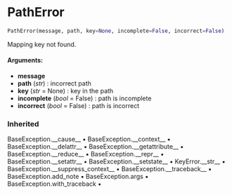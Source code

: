 # PathError



``` python
PathError(message, path, key=None, incomplete=False, incorrect=False)
```

Mapping key not found.

#### Arguments:
- **message**
- **path** (_str_) : incorrect path
- **key** (_str_ = None) : key in the path
- **incomplete** (_bool_ = False) : path is incomplete
- **incorrect** (_bool_ = False) : path is incorrect



### Inherited

BaseException.\_\_cause__ :black_small_square: BaseException.\_\_context__ :black_small_square: BaseException.\_\_delattr__ :black_small_square: BaseException.\_\_getattribute__ :black_small_square: BaseException.\_\_reduce__ :black_small_square: BaseException.\_\_repr__ :black_small_square: BaseException.\_\_setattr__ :black_small_square: BaseException.\_\_setstate__ :black_small_square: KeyError.\_\_str__ :black_small_square: BaseException.\_\_suppress_context__ :black_small_square: BaseException.\_\_traceback__ :black_small_square: BaseException.add_note :black_small_square: BaseException.args :black_small_square: BaseException.with_traceback :black_small_square: 